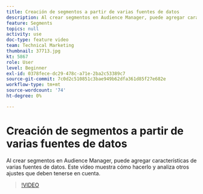 ```yaml
---
title: Creación de segmentos a partir de varias fuentes de datos
description: Al crear segmentos en Audience Manager, puede agregar características de varias fuentes de datos. Este vídeo muestra cómo hacerlo y analiza otros ajustes que deben tenerse en cuenta.
feature: Segments
topics: null
activity: use
doc-type: feature video
team: Technical Marketing
thumbnail: 37713.jpg
kt: 5867
role: User
level: Beginner
exl-id: 0378fece-dc29-478c-a71e-2ba2c53389c7
source-git-commit: 7c0d2c510851c3bae949b62dfa361d85f27e682e
workflow-type: tm+mt
source-wordcount: '74'
ht-degree: 0%

---
```


# Creación de segmentos a partir de varias fuentes de datos

Al crear segmentos en Audience Manager, puede agregar características de varias fuentes de datos. Este vídeo muestra cómo hacerlo y analiza otros ajustes que deben tenerse en cuenta.

>[!VIDEO](https://video.tv.adobe.com/v/37713/?quality=12&learn=on)
